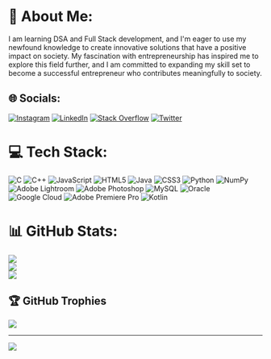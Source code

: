 # 💫 About Me:
 I am learning DSA and Full Stack development, and I'm eager to use my newfound knowledge to create innovative solutions that have a positive impact on society. My fascination with entrepreneurship has inspired me to explore this field further, and I am committed to expanding my skill set to become a successful entrepreneur who contributes meaningfully to society.


## 🌐 Socials:
[![Instagram](https://img.shields.io/badge/Instagram-%23E4405F.svg?logo=Instagram&logoColor=white)](https://instagram.com/utkarsh.24___) [![LinkedIn](https://img.shields.io/badge/LinkedIn-%230077B5.svg?logo=linkedin&logoColor=white)](https://linkedin.com/in/utkarsh-gupta-53647b217) [![Stack Overflow](https://img.shields.io/badge/-Stackoverflow-FE7A16?logo=stack-overflow&logoColor=white)](https://stackoverflow.com/users/https://stackoverflow.com/users/21194437/utkarsh-gupta) [![Twitter](https://img.shields.io/badge/Twitter-%231DA1F2.svg?logo=Twitter&logoColor=white)](https://twitter.com/utkarsh_240) 

# 💻 Tech Stack:
![C](https://img.shields.io/badge/c-%2300599C.svg?style=plastic&logo=c&logoColor=white) ![C++](https://img.shields.io/badge/c++-%2300599C.svg?style=plastic&logo=c%2B%2B&logoColor=white) ![JavaScript](https://img.shields.io/badge/javascript-%23323330.svg?style=plastic&logo=javascript&logoColor=%23F7DF1E) ![HTML5](https://img.shields.io/badge/html5-%23E34F26.svg?style=plastic&logo=html5&logoColor=white) ![Java](https://img.shields.io/badge/java-%23ED8B00.svg?style=plastic&logo=java&logoColor=white) ![CSS3](https://img.shields.io/badge/css3-%231572B6.svg?style=plastic&logo=css3&logoColor=white) ![Python](https://img.shields.io/badge/python-3670A0?style=plastic&logo=python&logoColor=ffdd54) ![NumPy](https://img.shields.io/badge/numpy-%23013243.svg?style=plastic&logo=numpy&logoColor=white) ![Adobe Lightroom](https://img.shields.io/badge/Adobe%20Lightroom-31A8FF.svg?style=plastic&logo=Adobe%20Lightroom&logoColor=white) ![Adobe Photoshop](https://img.shields.io/badge/adobephotoshop-%2331A8FF.svg?style=plastic&logo=adobephotoshop&logoColor=white) ![MySQL](https://img.shields.io/badge/mysql-%2300f.svg?style=plastic&logo=mysql&logoColor=white) ![Oracle](https://img.shields.io/badge/Oracle-F80000?style=plastic&logo=oracle&logoColor=white) ![Google Cloud](https://img.shields.io/badge/Google%20Cloud-%234285F4.svg?style=plastic&logo=google-cloud&logoColor=white) ![Adobe Premiere Pro](https://img.shields.io/badge/Adobe%20Premiere%20Pro-9999FF.svg?style=plastic&logo=Adobe%20Premiere%20Pro&logoColor=white) ![Kotlin](https://img.shields.io/badge/kotlin-%230095D5.svg?style=plastic&logo=kotlin&logoColor=white)
# 📊 GitHub Stats:
![](https://github-readme-stats.vercel.app/api?username=utkarsh240&theme=radical&hide_border=false&include_all_commits=true&count_private=true)<br/>
![](https://github-readme-streak-stats.herokuapp.com/?user=utkarsh240&theme=radical&hide_border=false)<br/>
![](https://github-readme-stats.vercel.app/api/top-langs/?username=utkarsh240&theme=radical&hide_border=false&include_all_commits=true&count_private=true&layout=compact)

## 🏆 GitHub Trophies
![](https://github-profile-trophy.vercel.app/?username=utkarsh240&theme=radical&no-frame=false&no-bg=true&margin-w=4)

---
[![](https://visitcount.itsvg.in/api?id=utkarsh240&icon=2&color=4)](https://visitcount.itsvg.in)
